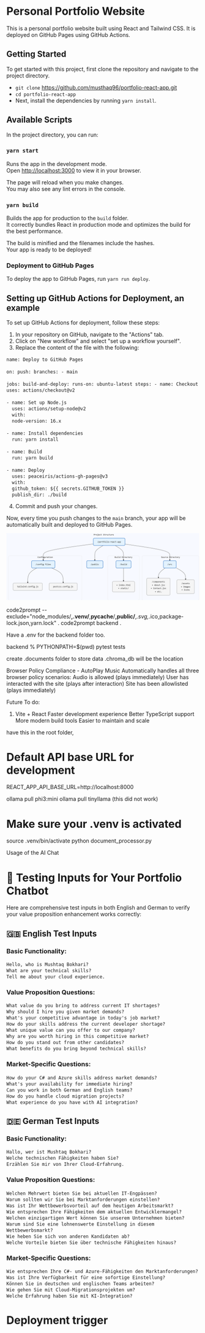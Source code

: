 # Personal Portfolio Website

This is a personal portfolio website built using React and Tailwind CSS. It is deployed on GitHub Pages using GitHub Actions.

## Getting Started

To get started with this project, first clone the repository and navigate to the project directory.

- `git clone` https://github.com/musthaq96/portfolio-react-app.git
- `cd portfolio-react-app`
- Next, install the dependencies by running `yarn install`.

## Available Scripts

In the project directory, you can run:

### `yarn start`

Runs the app in the development mode.\
Open [http://localhost:3000](http://localhost:3000) to view it in your browser.

The page will reload when you make changes.\
You may also see any lint errors in the console.

### `yarn build`

Builds the app for production to the `build` folder.\
It correctly bundles React in production mode and optimizes the build for the best performance.

The build is minified and the filenames include the hashes.\
Your app is ready to be deployed!

### Deployment to GitHub Pages

To deploy the app to GitHub Pages, run `yarn run deploy`.

## Setting up GitHub Actions for Deployment, an example

To set up GitHub Actions for deployment, follow these steps:

1. In your repository on GitHub, navigate to the "Actions" tab.
2. Click on "New workflow" and select "set up a workflow yourself".
3. Replace the content of the file with the following:

```
name: Deploy to GitHub Pages

on: push: branches: - main

jobs: build-and-deploy: runs-on: ubuntu-latest steps: - name: Checkout uses: actions/checkout@v2

- name: Set up Node.js
  uses: actions/setup-node@v2
  with:
  node-version: 16.x

- name: Install dependencies
  run: yarn install

- name: Build
  run: yarn build

- name: Deploy
  uses: peaceiris/actions-gh-pages@v3
  with:
  github_token: ${{ secrets.GITHUB_TOKEN }}
  publish_dir: ./build

```

4. Commit and push your changes.

Now, every time you push changes to the `main` branch, your app will be automatically built and deployed to GitHub Pages.



![project structure](project_structure.png)


code2prompt --exclude="node_modules/**,.venv/**,__pycache__/**,public/**,*.svg,*.ico,package-lock.json,yarn.lock" .
code2prompt backend .

Have a .env for the backend folder too.

backend % PYTHONPATH=$(pwd) pytest tests

create .documents folder to store data
.chroma_db will be the location




Browser Policy Compliance - AutoPlay Music
Automatically handles all three browser policy scenarios:
Audio is allowed (plays immediately)
User has interacted with the site (plays after interaction)
Site has been allowlisted (plays immediately)


Future To do:
1. Vite + React
Faster development experience
Better TypeScript support
More modern build tools
Easier to maintain and scale


have this in the root folder,
# Default API base URL for development
REACT_APP_API_BASE_URL=http://localhost:8000

ollama pull phi3:mini
ollama pull tinyllama (this did not work)

# Make sure your .venv is activated
source .venv/bin/activate
python document_processor.py


Usage of the AI Chat

# 🧪 **Testing Inputs for Your Portfolio Chatbot**

Here are comprehensive test inputs in both English and German to verify your value proposition enhancement works correctly:

## 🇬🇧 **English Test Inputs**

### **Basic Functionality:**
```
Hello, who is Mushtaq Bokhari?
What are your technical skills?
Tell me about your cloud experience.
```

### **Value Proposition Questions:**
```
What value do you bring to address current IT shortages?
Why should I hire you given market demands?
What's your competitive advantage in today's job market?
How do your skills address the current developer shortage?
What unique value can you offer to our company?
Why are you worth hiring in this competitive market?
How do you stand out from other candidates?
What benefits do you bring beyond technical skills?
```

### **Market-Specific Questions:**
```
How do your C# and Azure skills address market demands?
What's your availability for immediate hiring?
Can you work in both German and English teams?
How do you handle cloud migration projects?
What experience do you have with AI integration?
```

## 🇩🇪 **German Test Inputs**

### **Basic Functionality:**
```
Hallo, wer ist Mushtaq Bokhari?
Welche technischen Fähigkeiten haben Sie?
Erzählen Sie mir von Ihrer Cloud-Erfahrung.
```

### **Value Proposition Questions:**
```
Welchen Mehrwert bieten Sie bei aktuellen IT-Engpässen?
Warum sollten wir Sie bei Marktanforderungen einstellen?
Was ist Ihr Wettbewerbsvorteil auf dem heutigen Arbeitsmarkt?
Wie entsprechen Ihre Fähigkeiten dem aktuellen Entwicklermangel?
Welchen einzigartigen Wert können Sie unserem Unternehmen bieten?
Warum sind Sie eine lohnenswerte Einstellung in diesem Wettbewerbsmarkt?
Wie heben Sie sich von anderen Kandidaten ab?
Welche Vorteile bieten Sie über technische Fähigkeiten hinaus?
```

### **Market-Specific Questions:**
```
Wie entsprechen Ihre C#- und Azure-Fähigkeiten den Marktanforderungen?
Was ist Ihre Verfügbarkeit für eine sofortige Einstellung?
Können Sie in deutschen und englischen Teams arbeiten?
Wie gehen Sie mit Cloud-Migrationsprojekten um?
Welche Erfahrung haben Sie mit KI-Integration?
```
# Deployment trigger

